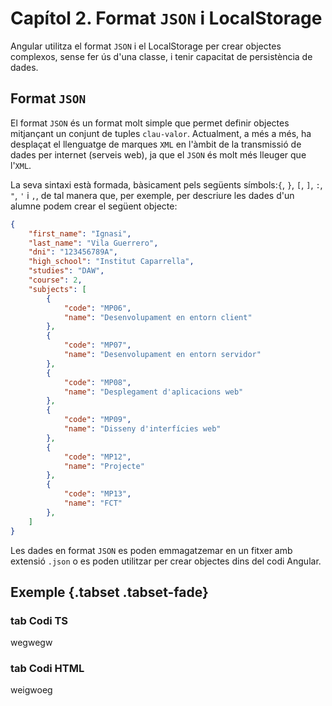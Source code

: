 # Capítol 2. Format `JSON` i LocalStorage
Angular utilitza el format `JSON` i el LocalStorage per crear objectes complexos, sense fer ús d'una classe, i tenir capacitat de persistència de dades.

## Format `JSON`
El format `JSON` és un format molt simple que permet definir objectes mitjançant un conjunt de tuples `clau-valor`. Actualment, a més a més, ha desplaçat el llenguatge de marques `XML` en l'àmbit de la transmissió de dades per internet (serveis web), ja que el `JSON` és molt més lleuger que l'`XML`.

La seva sintaxi està formada, bàsicament pels següents símbols:`{`, `}`, `[`, `]`, `:`, `"`, `'` i `,`, de tal manera que, per exemple, per descriure les dades d'un alumne podem crear el següent objecte:

```json
{
    "first_name": "Ignasi",
    "last_name": "Vila Guerrero",
    "dni": "123456789A",
    "high_school": "Institut Caparrella",
    "studies": "DAW",
    "course": 2,
    "subjects": [
        {
            "code": "MP06",
            "name": "Desenvolupament en entorn client"
        }, 
        {
            "code": "MP07",
            "name": "Desenvolupament en entorn servidor"
        },
        {
            "code": "MP08",
            "name": "Desplegament d'aplicacions web"
        },
        {
            "code": "MP09",
            "name": "Disseny d'interfícies web"
        },
        {
            "code": "MP12",
            "name": "Projecte"
        },
        {
            "code": "MP13",
            "name": "FCT"
        },
    ]
}
```

Les dades en format `JSON` es poden emmagatzemar en un fitxer amb extensió `.json` o es poden utilitzar per crear objectes dins del codi Angular.

## Exemple {.tabset .tabset-fade}

### tab Codi TS
wegwegw

### tab Codi HTML
weigwoeg
